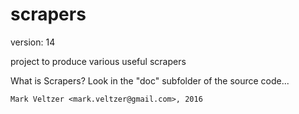 scrapers
========

version: 14

project to produce various useful scrapers

What is Scrapers? Look in the "doc" subfolder of the source code...

	Mark Veltzer <mark.veltzer@gmail.com>, 2016
